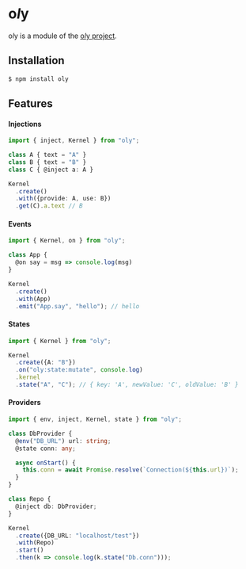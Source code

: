 # o*l*y

o*l*y is a module of the [o*l*y project](https://nolyme.github.io/oly).

## Installation

```bash
$ npm install oly
```

## Features

#### Injections

```ts
import { inject, Kernel } from "oly";

class A { text = "A" }
class B { text = "B" }
class C { @inject a: A }

Kernel
  .create()
  .with({provide: A, use: B})
  .get(C).a.text // B
```

#### Events

```ts
import { Kernel, on } from "oly";

class App {
  @on say = msg => console.log(msg)
}

Kernel
  .create()
  .with(App)
  .emit("App.say", "hello"); // hello
```

#### States

```ts
import { Kernel } from "oly";

Kernel
  .create({A: "B"})
  .on("oly:state:mutate", console.log)
  .kernel
  .state("A", "C"); // { key: 'A', newValue: 'C', oldValue: 'B' }
```

#### Providers

```ts
import { env, inject, Kernel, state } from "oly";

class DbProvider {
  @env("DB_URL") url: string;
  @state conn: any;

  async onStart() {
    this.conn = await Promise.resolve(`Connection(${this.url})`);
  }
}

class Repo {
  @inject db: DbProvider;
}

Kernel
  .create({DB_URL: "localhost/test"})
  .with(Repo)
  .start()
  .then(k => console.log(k.state("Db.conn")));
```
